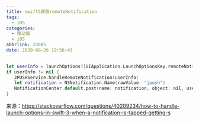```yaml
---
title: swift5获取remoteNotification
tags:
  - iOS
categories:
  - 移动端
  - iOS
abbrlink: 23085
date: 2020-08-26 19:56:43
---
```


```swift
let userInfo = launchOptions?[UIApplication.LaunchOptionsKey.remoteNotification] as? [AnyHashable: Any]
if userInfo != nil {
   JPUSHService.handleRemoteNotification(userInfo)
   let notification = NSNotification.Name(rawValue: "jpush")
   NotificationCenter.default.post(name: notification, object: nil, userInfo: userInfo)
}
```

来源：https://stackoverflow.com/questions/40209234/how-to-handle-launch-options-in-swift-3-when-a-notification-is-tapped-getting-s
